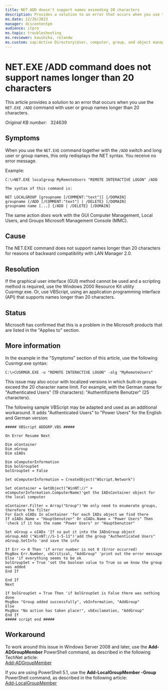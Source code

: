 ```yaml
---
title: NET ADD doesn't support names exceeding 20 characters
description: Provides a solution to an error that occurs when you use the NET.EXE /ADD command with user or group names longer than 20 characters.
ms.date: 12/26/2023
manager: dcscontentpm
audience: itpro
ms.topic: troubleshooting
ms.reviewer: kaushika, rolandw
ms.custom: sap:Active Directory\User, computer, group, and object management, csstroubleshoot
---
```

# NET.EXE /ADD command does not support names longer than 20 characters

This article provides a solution to an error that occurs when you use the `NET.EXE /ADD` command with user or group names longer than 20 characters.

_Original KB number:_ &nbsp; 324639

## Symptoms

When you use the `NET.EXE` command together with the `/ADD` switch and long user or group names, this only redisplays the NET syntax. You receive no error message.

Example:

```console
C:\>NET.EXE localgroup MyRemoteUsers "REMOTE INTERACTIVE LOGON" /ADD

The syntax of this command is:

NET LOCALGROUP [groupname [/COMMENT:"text"]] [/DOMAIN]
groupname {/ADD [/COMMENT:"text"] | /DELETE} [/DOMAIN]
groupname name [...] {/ADD | /DELETE} [/DOMAIN]
```

The same action *does* work with the GUI Computer Management, Local Users, and Groups Microsoft Management Console (MMC).

## Cause

The NET.EXE command does not support names longer than 20 characters for reasons of backward compatibility with LAN Manager 2.0.

## Resolution

If the graphical user interface (GUI) method cannot be used and a scripting method is required, use the Windows 2000 Resource Kit utility Cusrmgr.exe. Or, use VBScript, using an application programming interface (API) that supports names longer than 20 characters.

## Status

Microsoft has confirmed that this is a problem in the Microsoft products that are listed in the "Applies to" section.  

## More information

In the example in the "Symptoms" section of this article, use the following Cusrmgr.exe syntax:

```console
C:\>CUSRMGR.EXE -u "REMOTE INTERACTIVE LOGON" -alg "MyRemoteUsers"
```

This issue may also occur with localized versions in which built-in groups exceed the 20 character name limit. For example, with the German name for "Authenticated Users" (19 characters): "Authentifizierte Benutzer" (25 characters).

The following sample VBScript may be adapted and used as an additional workaround. It adds "Authenticated Users" to "Power Users" for the English and German version:

```vbscript
##### VBScript ADDGRP.VBS #####

On Error Resume Next  

Dim oContainer  
Dim oGroup  
Dim oIADs  

Dim oComputerInformation  
Dim bolGroupSet  
bolGroupSet = False  

Set oComputerInformation = CreateObject("WScript.Network")  

Set oContainer = GetObject("WinNT://" +  
oComputerInformation.ComputerName)'get the IADsContainer object for the local computer  

oContainer.Filter = Array("Group")'We only need to enumerate groups,
therefore the filter  
For Each oIADs In oContainer 'for each IADs object we find there  
If oIADs.Name = "Hauptbenutzer" Or oIADs.Name = "Power Users" Then  
'check if it has the name "Power Users" or "Hauptbenutzer"  

Set oGroup = oIADs 'If so put it into the IADsGroup object  
oGroup.Add ("WinNT://S-1-5-11")'add the group "Authenticated Users"  
oGroup.SetInfo 'and save the info  

If Err <> 0 Then 'if error number is not 0 (Error occurred)  
MsgBox Err.Number, vbCritical, "AddGroup" 'print out the error message  
Else 'if everything seems to be ok  
bolGroupSet = True 'set the boolean value to True so we know the group was added  
End If  

End If  
Next  

If bolGroupSet = True Then 'if bolGroupSet is False there was nothing done  
MsgBox "Group added successfully", vbInformation, "AddGroup"  
Else  
MsgBox "No action has taken place!", vbExclamation, "AddGroup"  
End If  
##### script end #####
```

## Workaround

To work around this issue in Windows Server 2008 and later, use the **Add-ADGroupMember** PowerShell command, as described in the following TechNet article:  
[Add-ADGroupMember](/previous-versions/windows/it-pro/windows-server-2008-R2-and-2008/ee617210(v=technet.10))

If you are using PowerShell 5.1, use the **Add-LocalGroupMember -Group** PowerShell command, as described in the following article:  
[Add-LocalGroupMember](/powershell/module/microsoft.powershell.localaccounts/add-localgroupmember)
